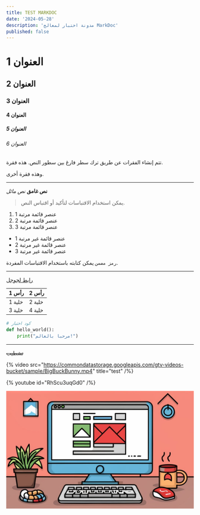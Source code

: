 ```yaml
---
title: TEST MARKDOC
date: '2024-05-28'
description: 'مدونة اختبار لمعالج MarkDoc'
published: false
---
```


# العنوان 1

## العنوان 2

### العنوان 3

#### العنوان 4

##### العنوان 5

###### العنوان 6

تتم إنشاء الفقرات عن طريق ترك سطر فارغ بين سطور النص. هذه فقرة.

وهذه فقرة أخرى.

---

**نص غامق** _نص مائل_

> يمكن استخدام الاقتباسات لتأكيد أو اقتباس النص.

1. عنصر قائمة مرتبة 1
2. عنصر قائمة مرتبة 2
3. عنصر قائمة مرتبة 3

- عنصر قائمة غير مرتبة 1
- عنصر قائمة غير مرتبة 2
- عنصر قائمة غير مرتبة 3

`رمز مضمن` يمكن كتابته باستخدام الاقتباسات المفردة.

---

[رابط لجوجل](https://www.google.com)

| رأس 1  | رأس 2  |
| ------ | ------ |
| خلية 1 | خلية 2 |
| خلية 3 | خلية 4 |

```python
# كود اختبار
def hello_world():
    print("مرحبا بالعالم!")
```

---

~~تشطيب~~

{% video src="https://commondatastorage.googleapis.com/gtv-videos-bucket/sample/BigBuckBunny.mp4" title="test" /%}

{% youtube id="RhScu3uqGd0" /%}

![test3](./testimage.jpg)
